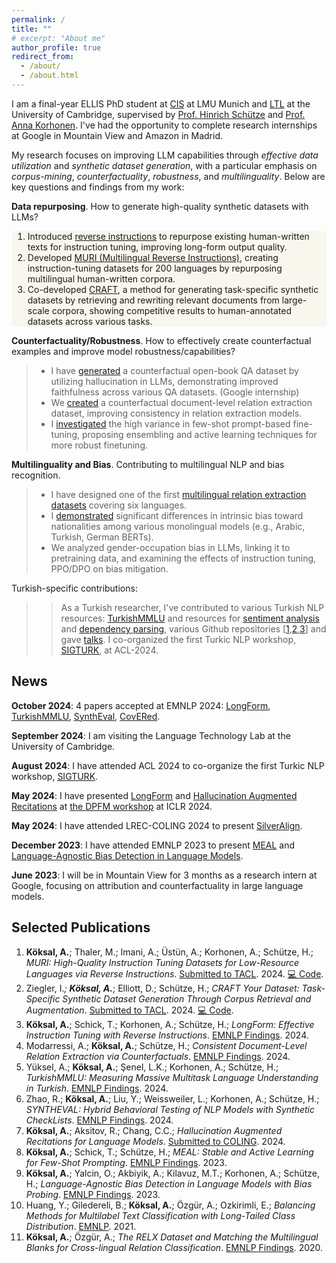 ```yaml
---
permalink: /
title: ""
# excerpt: "About me"
author_profile: true
redirect_from: 
  - /about/
  - /about.html
---
```

I am a final-year ELLIS PhD student at [CIS](https://www.cis.uni-muenchen.de/) at LMU Munich and [LTL](https://ltl.mmll.cam.ac.uk/) at the University of Cambridge, supervised by [Prof. Hinrich Schütze](https://www.cis.uni-muenchen.de/schuetze/) and [Prof. Anna Korhonen](https://www.cl.cam.ac.uk/~alk23/). I've had the opportunity to complete research internships at Google in Mountain View and Amazon in Madrid.

My research focuses on improving LLM capabilities through *effective data utilization* and *synthetic dataset generation*, with a particular emphasis on *corpus-mining*, *counterfactuality*, *robustness*, and *multilinguality*. Below are key questions and findings from my work:

<!-- **Data repurposing**. How to generate high-quality synthetic datasets with LLMs?
> * I introduced [reverse instructions](https://arxiv.org/abs/2304.08460) to repurpose existing human-written texts for instruction tuning, improving long-form output quality. 
> * I developed [MURI (Multilingual Reverse Instructions)](https://arxiv.org/abs/2409.12958), creating instruction-tuning datasets for 200 languages by repurposing multilingual human-written corpora.
> * I co-developed [CRAFT](https://arxiv.org/abs/2409.02098), a method for generating task-specific synthetic datasets by retrieving and rewriting relevant documents from large-scale corpora, showing competitive results to human-annotated datasets across various tasks. -->

**Data repurposing**. How to generate high-quality synthetic datasets with LLMs?
<div style="background-color: rgba(205, 182, 98, 0.1); padding: 0px 2px; border-radius: 5px;">
  <ol>
    <li>Introduced <a href="https://arxiv.org/abs/2304.08460">reverse instructions</a> to repurpose existing human-written texts for instruction tuning, improving long-form output quality.</li>
    <li>Developed <a href="https://arxiv.org/abs/2409.12958">MURI (Multilingual Reverse Instructions)</a>, creating instruction-tuning datasets for 200 languages by repurposing multilingual human-written corpora.</li>
    <li>Co-developed <a href="https://arxiv.org/abs/2409.02098">CRAFT</a>, a method for generating task-specific synthetic datasets by retrieving and rewriting relevant documents from large-scale corpora, showing competitive results to human-annotated datasets across various tasks.</li>
  </ol>
</div>

**Counterfactuality/Robustness**. How to effectively create counterfactual examples and improve model robustness/capabilities?
> * I have [generated](https://arxiv.org/abs/2311.07424) a counterfactual open-book QA dataset by utilizing hallucination in LLMs, demonstrating improved faithfulness across various QA datasets. (Google internship)
> * We [created](https://arxiv.org/abs/2407.06699) a counterfactual document-level relation extraction dataset, improving consistency in relation extraction models.
> * I [investigated](https://aclanthology.org/2023.findings-emnlp.36/) the high variance in few-shot prompt-based fine-tuning, proposing ensembling and active learning techniques for more robust finetuning.

**Multilinguality and Bias**. Contributing to multilingual NLP and bias recognition.

> * I have designed one of the first [multilingual relation extraction datasets](https://aclanthology.org/2020.findings-emnlp.32/) covering six languages.
> * I [demonstrated](https://aclanthology.org/2023.findings-emnlp.848/) significant differences in intrinsic bias toward nationalities among various monolingual models (e.g., Arabic, Turkish, German BERTs).
> * We analyzed gender-occupation bias in LLMs, linking it to pretraining data, and examining the effects of instruction tuning, PPO/DPO on bias mitigation.

Turkish-specific contributions:
>> As a Turkish researcher, I've contributed to various Turkish NLP resources:
 [TurkishMMLU](https://arxiv.org/abs/2407.12402) and resources for [sentiment analysis](https://ieeexplore.ieee.org/abstract/document/9477814/) and [dependency parsing](https://link.springer.com/article/10.1007/s10579-021-09558-0), various Github repositories [[1](https://github.com/akoksal/Turkish-Word2Vec),[2](https://github.com/akoksal/Turkish-Lemmatizer),[3](https://github.com/akoksal/BERT-Sentiment-Analysis-Turkish)] and gave [talks](https://www.youtube.com/watch?v=d6GsBAgzD-I). I co-organized the first Turkic NLP workshop, [SIGTURK](https://sigturk.github.io/workshop), at ACL-2024. 

News
------
**October 2024**: 4 papers accepted at EMNLP 2024: [LongForm](https://arxiv.org/abs/2304.08460), [TurkishMMLU](https://arxiv.org/abs/2407.12402), [SynthEval](https://arxiv.org/abs/2408.17437), [CovERed](https://www.arxiv.org/abs/2407.06699).

**September 2024**: I am visiting the Language Technology Lab at the University of Cambridge.

**August 2024**: I have attended ACL 2024 to co-organize the first Turkic NLP workshop, [SIGTURK](https://sigturk.github.io/workshop).

**May 2024**: I have presented [LongForm](https://arxiv.org/abs/2304.08460) and [Hallucination Augmented Recitations](https://arxiv.org/abs/2311.07424) at [the DPFM workshop](https://iclr.cc/virtual/2024/workshop/20585) at ICLR 2024. 

**May 2024**: I have attended LREC-COLING 2024 to present [SilverAlign](https://aclanthology.org/2024.lrec-main.1290/).

**December 2023**: I have attended EMNLP 2023 to present [MEAL](https://aclanthology.org/2023.findings-emnlp.36/) and [Language-Agnostic Bias Detection in Language Models](https://aclanthology.org/2023.findings-emnlp.848/).

**June 2023**: I will be in Mountain View for 3 months as a research intern at Google, focusing on attribution and counterfactuality in large language models.
<!-- **October 2022**: [The Better Your Syntax, the Better Your Semantics? Probing Pretrained Language Models for the English Comparative Correlative](https://aclanthology.org/2022.emnlp-main.746/) is accepted at EMNLP 2022.<br>
📃 New preprint: [SilverAlign: MT-Based Silver Data Algorithm For Evaluating Word Alignment](https://arxiv.org/abs/2210.06207)
**September 2022**: I attended [ELLIS Doctoral Symposium](https://ellisalicante.org/eds2022/) in Alicante and presented our work on language-agnostic racial bias detection in LMs.
-->

Selected Publications
------
1. **Köksal, A.**; Thaler, M.; Imani, A.; Üstün, A.; Korhonen, A.; Schütze, H.; *MURI: High-Quality Instruction Tuning Datasets for Low-Resource Languages via Reverse Instructions*. [Submitted to TACL](https://arxiv.org/abs/2409.12958). 2024. [💻 Code](https://github.com/akoksal/muri).
2. Ziegler, I.*; **Köksal, A.***; Elliott, D.; Schütze, H.; *CRAFT Your Dataset: Task-Specific Synthetic Dataset Generation Through Corpus Retrieval and Augmentation*. [Submitted to TACL](https://arxiv.org/abs/2409.02098). 2024. [💻 Code](https://github.com/ziegler-ingo/CRAFT).
3. **Köksal, A.**; Schick, T.; Korhonen, A.; Schütze, H.; *LongForm: Effective Instruction Tuning with Reverse Instructions*. [EMNLP Findings](https://arxiv.org/abs/2304.08460). 2024.
4. Modarressi, A.; **Köksal, A.**; Schütze, H.; *Consistent Document-Level Relation Extraction via Counterfactuals*. [EMNLP Findings](https://arxiv.org/abs/2407.06699). 2024.
5. Yüksel, A.; **Köksal, A.**; Şenel, L.K.; Korhonen, A.; Schütze, H.; *TurkishMMLU: Measuring Massive Multitask Language Understanding in Turkish*. [EMNLP Findings](https://arxiv.org/abs/2407.12402). 2024.
6. Zhao, R.; **Köksal, A.**; Liu, Y.; Weissweiler, L.; Korhonen, A.; Schütze, H.; *SYNTHEVAL: Hybrid Behavioral Testing of NLP Models with Synthetic CheckLists*. [EMNLP Findings](https://arxiv.org/abs/2408.12402). 2024.
7. **Köksal, A.**; Aksitov, R.; Chang, C.C.; *Hallucination Augmented Recitations for Language Models*. [Submitted to COLING](https://arxiv.org/abs/2311.07424). 2024.
8. **Köksal, A.**; Schick, T.; Schütze, H.; *MEAL: Stable and Active Learning for Few-Shot Prompting*. [EMNLP Findings](https://aclanthology.org/2023.findings-emnlp.36/). 2023.
9. **Köksal, A.**; Yalcin, O.; Akbiyik, A.; Kilavuz, M.T.; Korhonen, A.; Schütze, H.; *Language-Agnostic Bias Detection in Language Models with Bias Probing*. [EMNLP Findings](https://aclanthology.org/2023.findings-emnlp.848/). 2023.
10. Huang, Y.; Giledereli, B.; **Köksal, A.**; Özgür, A.; Ozkirimli, E.; *Balancing Methods for Multilabel Text Classification with Long-Tailed Class Distribution*. [EMNLP](https://aclanthology.org/2021.emnlp-main.643/). 2021.
11. **Köksal, A.**; Özgür, A.; *The RELX Dataset and Matching the Multilingual Blanks for Cross-lingual Relation Classification*. [EMNLP Findings](https://aclanthology.org/2020.findings-emnlp.32/). 2020.